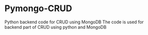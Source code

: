 # Pymongo-CRUD
Python backend code for CRUD using MongoDB
The code is used for backend part of CRUD using python and MongoDB

